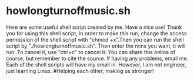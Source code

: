 # howlongturnoffmusic.sh
Here are some useful shell script created by me. Have a nice use!
Thank you for using this shell script, in order to make this run, 
change the access permission of the shell script with "chmod +x".Then you can run the shell script by "./howlongturnoffmusic.sh".
Then enter the mins you want, it will run. To cancel it, use "ctrl+c" to cancel it.
You can share this online of course, but remember to cite the source.
If having any problems, email me. Each of the shell scripts will have my email in. However, I am not engineer, just learning Linux. 
#Helping each other, making us stronger!

